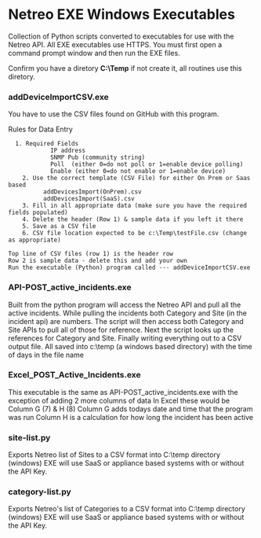 # Netreo EXE Windows Executables
Collection of Python scripts converted to executables for use with the Netreo API.
All EXE executables use HTTPS.
You must first open a command prompt window and then run the EXE files.

Confirm you have a diretory __C:\Temp__ if not create it, all routines use this diretory.

### addDeviceImportCSV.exe
You have to use the CSV files found on GitHub with this program.

Rules for Data Entry

      1. Required Fields
                IP address
                SNMP Pub (community string)
                Poll  (either 0=do not poll or 1=enable device polling)
                Enable (either 0=do not enable or 1=enable device)
        2. Use the correct template (CSV File) for either On Prem or Saas based
              addDevicesImport(OnPrem).csv
              addDevicesImport(SaaS).csv
        3. Fill in all appropriate data (make sure you have the required fields populated)
        4. Delete the header (Row 1) & sample data if you left it there
        5. Save as a CSV file
        6. CSV file location expected to be c:\Temp\testFile.csv (change as appropriate)

    Top line of CSV files (row 1) is the header row
    Row 2 is sample data - delete this and add your own
    Run the executable (Python) program called --- addDeviceImportCSV.exe

### API-POST_active_incidents.exe
Built from the python program will access the Netreo API and pull all the active incidents. 
While pulling the incidents both Category and Site (in the incident api) are numbers. 
The script will then access both Category and Site APIs to pull all of those for reference. 
Next the script looks up the references for Category and Site. 
Finally writing everything out to a CSV output file.
All saved into c:\temp (a windows based directory) with the time of days in the file name

### Excel_POST_Active_Incidents.exe
This executable is the same as API-POST_active_incidents.exe with the exception of adding 2 more columns of data
In Excel these would be Column G (7) & H (8)
Column G adds todays date and time that the program was run
Column H is a calculation for how long the incident has been active

### site-list.py
Exports Netreo list of Sites to a CSV format into C:\temp directory (windows)
EXE will use SaaS or appliance based systems with or without the API Key.

### category-list.py
Exports Netreo's list of Categories to a CSV format into C:\temp directory (windows)
EXE will use SaaS or appliance based systems with or without the API Key.
